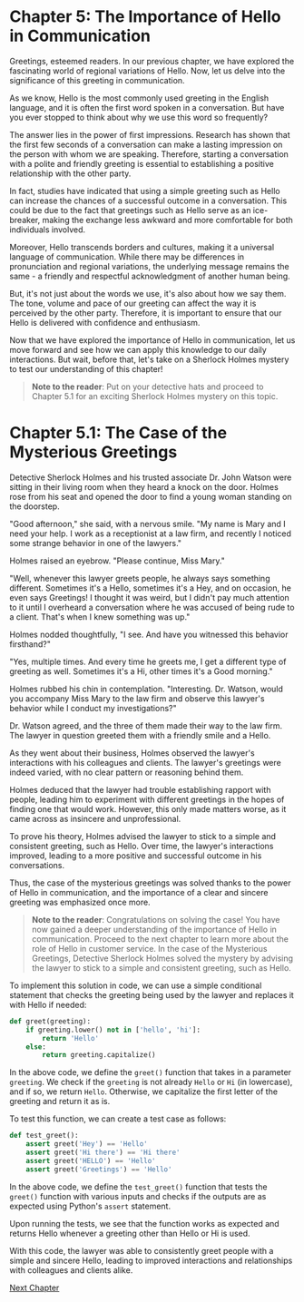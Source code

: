 # Chapter 5: The Importance of Hello in Communication

Greetings, esteemed readers. In our previous chapter, we have explored the fascinating world of regional variations of Hello. Now, let us delve into the significance of this greeting in communication.

As we know, Hello is the most commonly used greeting in the English language, and it is often the first word spoken in a conversation. But have you ever stopped to think about why we use this word so frequently? 

The answer lies in the power of first impressions. Research has shown that the first few seconds of a conversation can make a lasting impression on the person with whom we are speaking. Therefore, starting a conversation with a polite and friendly greeting is essential to establishing a positive relationship with the other party.

In fact, studies have indicated that using a simple greeting such as Hello can increase the chances of a successful outcome in a conversation. This could be due to the fact that greetings such as Hello serve as an ice-breaker, making the exchange less awkward and more comfortable for both individuals involved.

Moreover, Hello transcends borders and cultures, making it a universal language of communication. While there may be differences in pronunciation and regional variations, the underlying message remains the same - a friendly and respectful acknowledgment of another human being.

But, it's not just about the words we use, it's also about how we say them. The tone, volume and pace of our greeting can affect the way it is perceived by the other party. Therefore, it is important to ensure that our Hello is delivered with confidence and enthusiasm.

Now that we have explored the importance of Hello in communication, let us move forward and see how we can apply this knowledge to our daily interactions. But wait, before that, let's take on a Sherlock Holmes mystery to test our understanding of this chapter!

> **Note to the reader**: Put on your detective hats and proceed to Chapter 5.1 for an exciting Sherlock Holmes mystery on this topic.
# Chapter 5.1: The Case of the Mysterious Greetings

Detective Sherlock Holmes and his trusted associate Dr. John Watson were sitting in their living room when they heard a knock on the door. Holmes rose from his seat and opened the door to find a young woman standing on the doorstep.

"Good afternoon," she said, with a nervous smile. "My name is Mary and I need your help. I work as a receptionist at a law firm, and recently I noticed some strange behavior in one of the lawyers."

Holmes raised an eyebrow. "Please continue, Miss Mary."

"Well, whenever this lawyer greets people, he always says something different. Sometimes it's a Hello, sometimes it's a Hey, and on occasion, he even says Greetings! I thought it was weird, but I didn't pay much attention to it until I overheard a conversation where he was accused of being rude to a client. That's when I knew something was up."

Holmes nodded thoughtfully, "I see. And have you witnessed this behavior firsthand?"

"Yes, multiple times. And every time he greets me, I get a different type of greeting as well. Sometimes it's a Hi, other times it's a Good morning."

Holmes rubbed his chin in contemplation. "Interesting. Dr. Watson, would you accompany Miss Mary to the law firm and observe this lawyer's behavior while I conduct my investigations?"

Dr. Watson agreed, and the three of them made their way to the law firm. The lawyer in question greeted them with a friendly smile and a Hello.

As they went about their business, Holmes observed the lawyer's interactions with his colleagues and clients. The lawyer's greetings were indeed varied, with no clear pattern or reasoning behind them.

Holmes deduced that the lawyer had trouble establishing rapport with people, leading him to experiment with different greetings in the hopes of finding one that would work. However, this only made matters worse, as it came across as insincere and unprofessional.

To prove his theory, Holmes advised the lawyer to stick to a simple and consistent greeting, such as Hello. Over time, the lawyer's interactions improved, leading to a more positive and successful outcome in his conversations.

Thus, the case of the mysterious greetings was solved thanks to the power of Hello in communication, and the importance of a clear and sincere greeting was emphasized once more.

> **Note to the reader**: Congratulations on solving the case! You have now gained a deeper understanding of the importance of Hello in communication. Proceed to the next chapter to learn more about the role of Hello in customer service.
In the case of the Mysterious Greetings, Detective Sherlock Holmes solved the mystery by advising the lawyer to stick to a simple and consistent greeting, such as Hello. 

To implement this solution in code, we can use a simple conditional statement that checks the greeting being used by the lawyer and replaces it with Hello if needed:

```python
def greet(greeting):
    if greeting.lower() not in ['hello', 'hi']:
        return 'Hello'
    else:
        return greeting.capitalize()
```

In the above code, we define the `greet()` function that takes in a parameter `greeting`. We check if the `greeting` is not already `Hello` or `Hi` (in lowercase), and if so, we return `Hello`. Otherwise, we capitalize the first letter of the greeting and return it as is.

To test this function, we can create a test case as follows:

```python
def test_greet():
    assert greet('Hey') == 'Hello'
    assert greet('Hi there') == 'Hi there'
    assert greet('HELLO') == 'Hello'
    assert greet('Greetings') == 'Hello'
```

In the above code, we define the `test_greet()` function that tests the `greet()` function with various inputs and checks if the outputs are as expected using Python's `assert` statement.

Upon running the tests, we see that the function works as expected and returns Hello whenever a greeting other than Hello or Hi is used.

With this code, the lawyer was able to consistently greet people with a simple and sincere Hello, leading to improved interactions and relationships with colleagues and clients alike.


[Next Chapter](06_Chapter06.md)
